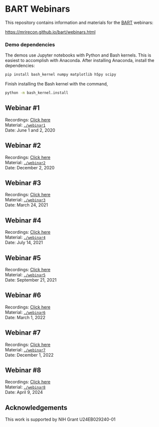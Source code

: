 # BART Webinars 

This repository contains information and materials for the [BART](http://mrirecon.github.io/bart) webinars:

https://mrirecon.github.io/bart/webinars.html

### Demo dependencies
The demos use Jupyter notebooks with Python and Bash kernels. This is easiest to accomplish with Anaconda.
After installing Anaconda, install the dependencies:
```bash
pip install bash_kernel numpy matplotlib h5py scipy
```

Finish installing the Bash kernel with the command,
```bash
python -m bash_kernel.install
```

## Webinar #1
Recordings: [Click here](https://www.youtube.com/playlist?list=PLDaugjrMfSRF0WhQ0nbcH4zeHWZPboGDY)  
Material: [`./webinar1`](./webinar1/)  
Date: June 1 and 2, 2020

## Webinar #2
Recordings: [Click here](https://www.youtube.com/playlist?list=PLDaugjrMfSRFj7WCtf9fuCeU2uN__4Tmi)  
Material: [`./webinar2`](./webinar2/)  
Date: December 2, 2020

## Webinar #3
Recordings: [Click here](https://www.youtube.com/watch?v=lhhGVYQLx_8&list=PLDaugjrMfSRH4OmKg3XBj0TUL2ocOeJC8)  
Material: [`./webinar3`](./webinar3/)  
Date: March 24, 2021

## Webinar #4
Recordings: [Click here](https://www.youtube.com/playlist?list=PLDaugjrMfSRFRcOwONdIWJRH0M22AM39B)  
Material: [`./webinar4`](./webinar4/)  
Date: July 14, 2021

## Webinar #5
Recordings: [Click here](https://www.youtube.com/playlist?list=PLDaugjrMfSRHxaYpm3xiJUj6UlBjqFJau)  
Material: [`./webinar5`](./webinar5/)  
Date: September 21, 2021

## Webinar #6
Recordings: [Click here](https://www.youtube.com/playlist?list=PLDaugjrMfSREpNZFw2yOfLi-S-CTPjPR4)  
Material: [`./webinar6`](./webinar6/)  
Date: March 1, 2022

## Webinar #7
Recordings: [Click here](https://www.youtube.com/watch?v=usAI5S6OPuc)  
Material: [`./webinar7`](./webinar7/)  
Date: December 1, 2022

## Webinar #8
Recordings: [Click here](https://youtu.be/nBqECv531CU?si=8Gz0mCODd35R1D7w)  
Material: [`./webinar8`](./webinar8/)  
Date: April 9, 2024

## Acknowledgements
This work is supported by NIH Grant U24EB029240-01
